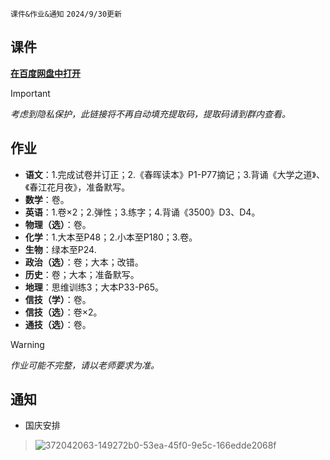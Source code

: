 `课件&作业&通知` `2024/9/30更新`
## 课件
**[在百度网盘中打开](https://pan.baidu.com/s/14VBuFbPU6buK3F1ZHeRzpw)**
> [!IMPORTANT]
> *考虑到隐私保护，此链接将不再自动填充提取码，提取码请到群内查看。*
## 作业
- **语文**：1.完成试卷并订正；2.《春晖读本》P1-P77摘记；3.背诵《大学之道》、《春江花月夜》，准备默写。
- **数学**：卷。
- **英语**：1.卷×2；2.弹性；3.练字；4.背诵《3500》D3、D4。
- **物理（选）**：卷。
- **化学**：1.大本至P48；2.小本至P180；3.卷。
- **生物**：绿本至P24.
- **政治（选）**：卷；大本；改错。
- **历史**：卷；大本；准备默写。
- **地理**：思维训练3；大本P33-P65。
- **信技（学）**：卷。
- **信技（选）**：卷×2。
- **通技（选）**：卷。
> [!WARNING]
> *作业可能不完整，请以老师要求为准。*
## 通知
- 国庆安排
> ![372042063-149272b0-53ea-45f0-9e5c-166edde2068f](https://github.com/user-attachments/assets/b1176f8f-3835-416c-9e03-2245ed6db1d2)
